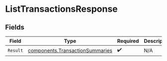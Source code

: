 # ListTransactionsResponse


## Fields

| Field                                                                              | Type                                                                               | Required                                                                           | Description                                                                        |
| ---------------------------------------------------------------------------------- | ---------------------------------------------------------------------------------- | ---------------------------------------------------------------------------------- | ---------------------------------------------------------------------------------- |
| `Result`                                                                           | [components.TransactionSummaries](../../models/components/transactionsummaries.md) | :heavy_check_mark:                                                                 | N/A                                                                                |